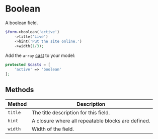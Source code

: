 # Boolean

A boolean field.

```php
$form->boolean('active')
    ->title('Live')
    ->hint('Put the site online.')
    ->width(1/3);
```

Add the `array` [cast](https://laravel.com/docs/5.2/eloquent-mutators#attribute-casting) to your model:

```php
protected $casts = [
    'active' => 'boolean'
];
```

## Methods

| Method  | Description                                        |
| ------- | -------------------------------------------------- |
| `title` | The title description for this field.              |
| `hint`  | A closure where all repeatable blocks are defined. |
| `width` | Width of the field.                                |

